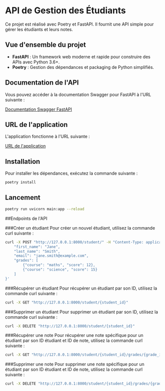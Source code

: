 # API de Gestion des Étudiants

Ce projet est réalisé avec Poetry et FastAPI. Il fournit une API simple pour gérer les étudiants et leurs notes.

## Vue d'ensemble du projet

- **FastAPI** : Un framework web moderne et rapide pour construire des APIs avec Python 3.6+.
- **Poetry** : Gestion des dépendances et packaging de Python simplifiés.

## Documentation de l'API

Vous pouvez accéder à la documentation Swagger pour FastAPI à l'URL suivante :

[Documentation Swagger FastAPI](http://127.0.0.1:8000/docs)

## URL de l'application

L'application fonctionne à l'URL suivante :

[URL de l'application](http://127.0.0.1:8000)

## Installation

Pour installer les dépendances, exécutez la commande suivante :

```bash
poetry install
```

## Lancement

```bash
poetry run uvicorn main:app --reload
```
##Endpoints de l'API

###Créer un étudiant
Pour créer un nouvel étudiant, utilisez la commande curl suivante :

```bash
curl -X POST "http://127.0.0.1:8000/student/" -H "Content-Type: application/json" -d '{
    "first_name": "Jane",
    "last_name": "Smith",
    "email": "jane.smith@example.com",
    "grades": [
        {"course": "maths", "score": 12},
        {"course": "science", "score": 15}
    ]
}'
```
###Récupérer un étudiant
Pour récupérer un étudiant par son ID, utilisez la commande curl suivante :

```bash
curl -X GET "http://127.0.0.1:8000/student/{student_id}"
```
###Supprimer un étudiant
Pour supprimer un étudiant par son ID, utilisez la commande curl suivante :

```bash
curl -X DELETE "http://127.0.0.1:8000/student/{student_id}"
```

###Récupérer une note
Pour récupérer une note spécifique pour un étudiant par son ID étudiant et ID de note, utilisez la commande curl suivante :

```bash
curl -X GET "http://127.0.0.1:8000/student/{student_id}/grades/{grade_id}"
```

###Supprimer une note
Pour supprimer une note spécifique pour un étudiant par son ID étudiant et ID de note, utilisez la commande curl suivante :

```bash
curl -X DELETE "http://127.0.0.1:8000/student/{student_id}/grades/{grade_id}"
```

